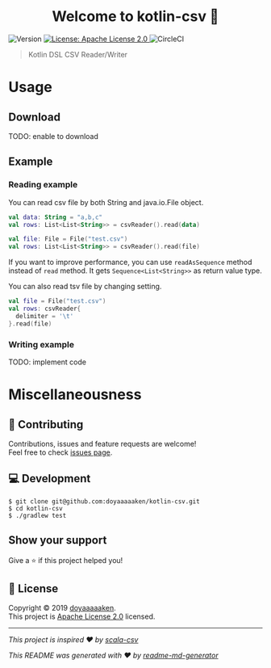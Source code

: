 <h1 align="center">Welcome to kotlin-csv 👋</h1>
<p>
  <img alt="Version" src="https://img.shields.io/badge/version-0.1.0-blue.svg?cacheSeconds=2592000" />
  <a href="https://github.com/doyaaaaaken/kotlin-csv/blob/master/LICENSE">
    <img alt="License: Apache License 2.0" src="https://img.shields.io/badge/License-Apache License 2.0-yellow.svg" target="_blank" />
  </a>
  <img alt="CircleCI" src="https://circleci.com/gh/doyaaaaaken/kotlin-csv/tree/master.svg?style=svg" />
</p>

> Kotlin DSL CSV Reader/Writer

# Usage

## Download

TODO: enable to download

## Example

### Reading example

You can read csv file by both String and java.io.File object.
```kotlin
val data: String = "a,b,c"
val rows: List<List<String>> = csvReader().read(data)

val file: File = File("test.csv")
val rows: List<List<String>> = csvReader().read(file)
```
If you want to improve performance, you can use `readAsSequence` method instead of `read` method. It gets `Sequence<List<String>>` as return value type.

You can also read tsv file by changing setting.
```kotlin
val file = File("test.csv")
val rows: csvReader{
  delimiter = '\t'
}.read(file)
```

### Writing example

TODO: implement code

# Miscellaneousness

## 🤝 Contributing

Contributions, issues and feature requests are welcome!<br />Feel free to check [issues page](https://github.com/doyaaaaaken/kotlin-csv/issues).

## 💻 Development

```
$ git clone git@github.com:doyaaaaaken/kotlin-csv.git
$ cd kotlin-csv
$ ./gradlew test
```

## Show your support

Give a ⭐️ if this project helped you!

## 📝 License

Copyright © 2019 [doyaaaaaken](https://github.com/doyaaaaaken).<br />
This project is [Apache License 2.0](https://github.com/doyaaaaaken/kotlin-csv/blob/master/LICENSE) licensed.

***
_This project is inspired ❤️ by [scala-csv](https://github.com/tototoshi/scala-csv)_

_This README was generated with ❤️ by [readme-md-generator](https://github.com/kefranabg/readme-md-generator)_
